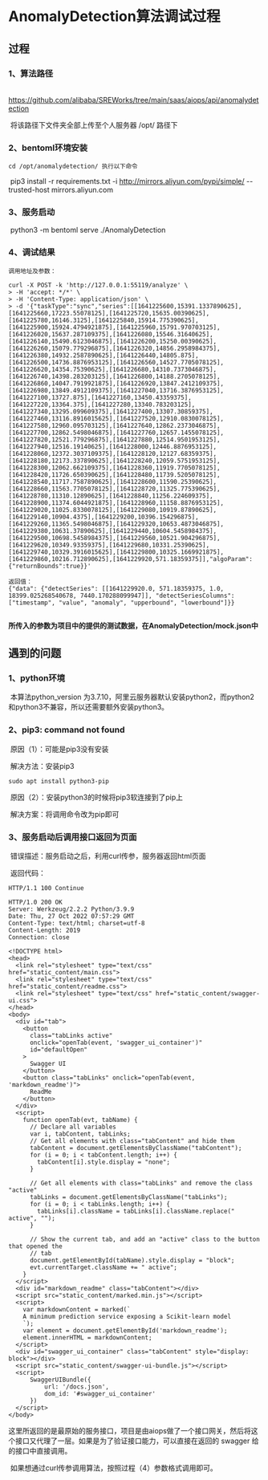 # AnomalyDetection算法调试过程

## 过程

### 1、算法路径

​	https://github.com/alibaba/SREWorks/tree/main/saas/aiops/api/anomalydetection

​	将该路径下文件夹全部上传至个人服务器 /opt/ 路径下

### 2、bentoml环境安装

 	cd /opt/anomalydetection/ 执行以下命令

​	pip3 install -r requirements.txt -i <http://mirrors.aliyun.com/pypi/simple/> --trusted-host mirrors.aliyun.com

### 3、服务启动

​	python3 -m bentoml serve ./AnomalyDetection

### 4、调试结果

```
调用地址及参数：

curl -X POST -k 'http://127.0.0.1:55119/analyze' \
> -H 'accept: */*' \
> -H 'Content-Type: application/json' \
> -d '{"taskType":"sync","series":[[1641225600,15391.1337890625],[1641225660,17223.55078125],[1641225720,15635.00390625],[1641225780,16146.3125],[1641225840,15914.775390625],[1641225900,15924.4794921875],[1641225960,15791.970703125],[1641226020,15637.287109375],[1641226080,15546.31640625],[1641226140,15490.6123046875],[1641226200,15250.00390625],[1641226260,15079.779296875],[1641226320,14856.2958984375],[1641226380,14932.2587890625],[1641226440,14805.875],[1641226500,14736.8876953125],[1641226560,14527.7705078125],[1641226620,14354.75390625],[1641226680,14310.7373046875],[1641226740,14398.283203125],[1641226800,14188.2705078125],[1641226860,14047.7919921875],[1641226920,13847.2412109375],[1641226980,13849.4912109375],[1641227040,13716.3876953125],[1641227100,13727.875],[1641227160,13450.43359375],[1641227220,13364.375],[1641227280,13340.783203125],[1641227340,13295.099609375],[1641227400,13307.30859375],[1641227460,13116.8916015625],[1641227520,12910.0830078125],[1641227580,12960.095703125],[1641227640,12862.2373046875],[1641227700,12862.5498046875],[1641227760,12657.1455078125],[1641227820,12521.779296875],[1641227880,12514.9501953125],[1641227940,12516.19140625],[1641228000,12446.8876953125],[1641228060,12372.3037109375],[1641228120,12127.68359375],[1641228180,12173.337890625],[1641228240,12059.5751953125],[1641228300,12062.662109375],[1641228360,11919.7705078125],[1641228420,11726.650390625],[1641228480,11739.5205078125],[1641228540,11717.7587890625],[1641228600,11590.25390625],[1641228660,11563.7705078125],[1641228720,11325.775390625],[1641228780,11310.12890625],[1641228840,11256.224609375],[1641228900,11374.6044921875],[1641228960,11158.8876953125],[1641229020,11025.8330078125],[1641229080,10919.87890625],[1641229140,10904.4375],[1641229200,10396.154296875],[1641229260,11365.5498046875],[1641229320,10653.4873046875],[1641229380,10631.37890625],[1641229440,10604.5458984375],[1641229500,10698.5458984375],[1641229560,10521.904296875],[1641229620,10349.93359375],[1641229680,10331.25390625],[1641229740,10329.3916015625],[1641229800,10325.1669921875],[1641229860,10216.712890625],[1641229920,571.18359375]],"algoParam":{"returnBounds":true}}'

返回值：
{"data": {"detectSeries": [[1641229920.0, 571.18359375, 1.0, 18399.025268540678, 7440.170288099947]], "detectSeriesColumns": ["timestamp", "value", "anomaly", "upperbound", "lowerbound"]}}


```

​	**所传入的参数为项目中的提供的测试数据，在AnomalyDetection/mock.json中**

## 遇到的问题

### 1、python环境

​	本算法python_version 为3.7.10，阿里云服务器默认安装python2，而python2和python3不兼容，所以还需要额外安装python3。

### 2、pip3: command not found

​	原因（1）：可能是pip3没有安装

​	解决方法：安装pip3

```
sudo apt install python3-pip
```

​	原因（2）：安装python3的时候将pip3软连接到了pip上

​	解决方案：将调用命令改为pip即可

### 3、服务启动后调用接口返回为页面

​	错误描述：服务启动之后，利用curl传参，服务器返回html页面

​	返回代码：

```
HTTP/1.1 100 Continue

HTTP/1.0 200 OK
Server: Werkzeug/2.2.2 Python/3.9.9
Date: Thu, 27 Oct 2022 07:57:29 GMT
Content-Type: text/html; charset=utf-8
Content-Length: 2019
Connection: close

<!DOCTYPE html>
<head>
  <link rel="stylesheet" type="text/css" href="static_content/main.css">
  <link rel="stylesheet" type="text/css" href="static_content/readme.css">
  <link rel="stylesheet" type="text/css" href="static_content/swagger-ui.css">
</head>
<body>
  <div id="tab">
    <button
      class="tabLinks active"
      onclick="openTab(event, 'swagger_ui_container')"
      id="defaultOpen"
    >
      Swagger UI
    </button>
    <button class="tabLinks" onclick="openTab(event, 'markdown_readme')">
      ReadMe
    </button>
  </div>
  <script>
    function openTab(evt, tabName) {
      // Declare all variables
      var i, tabContent, tabLinks;
      // Get all elements with class="tabContent" and hide them
      tabContent = document.getElementsByClassName("tabContent");
      for (i = 0; i < tabContent.length; i++) {
        tabContent[i].style.display = "none";
      }

      // Get all elements with class="tabLinks" and remove the class "active"
      tabLinks = document.getElementsByClassName("tabLinks");
      for (i = 0; i < tabLinks.length; i++) {
        tabLinks[i].className = tabLinks[i].className.replace(" active", "");
      }

      // Show the current tab, and add an "active" class to the button that opened the
      // tab
      document.getElementById(tabName).style.display = "block";
      evt.currentTarget.className += " active";
    }
  </script>
  <div id="markdown_readme" class="tabContent"></div>
  <script src="static_content/marked.min.js"></script>
  <script>
    var markdownContent = marked(`
    A minimum prediction service exposing a Scikit-learn model
    `);
    var element = document.getElementById('markdown_readme');
    element.innerHTML = markdownContent;
  </script>
  <div id="swagger_ui_container" class="tabContent" style="display: block"></div>
  <script src="static_content/swagger-ui-bundle.js"></script>
  <script>
      SwaggerUIBundle({
          url: '/docs.json',
          dom_id: '#swagger_ui_container'
      })
  </script>
</body>

```

​	这里所返回的是最原始的服务接口，项目是由aiops做了一个接口网关，然后将这个接口又代理了一层。如果是为了验证接口能力，可以直接在返回的 swagger 给的接口中直接调用。

​	如果想通过curl传参调用算法，按照过程（4）参数格式调用即可。
